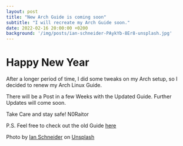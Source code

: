 ```yaml
---
layout: post
title: "New Arch Guide is coming soon"
subtitle: "I will recreate my Arch Guide soon."
date: 2022-02-16 20:00:00 +0200
background: '/img/posts/ian-schneider-PAykYb-8Er8-unsplash.jpg'
---
```


# Happy New Year
After a longer period of time, I did some tweaks on my Arch setup, so I decided to renew my Arch Linux Guide.

There will be a Post in a few Weeks with the Updated Guide. Further Updates will come soon.

Take Care and stay safe!
N0Raitor

P.S. Feel free to check out the old Guide [here](https://normannator.de/archlinux)

Photo by [Ian Schneider](https://unsplash.com/@goian?utm_source=unsplash&utm_medium=referral&utm_content=creditCopyText) on [Unsplash](https://unsplash.com/s/photos/new?utm_source=unsplash&utm_medium=referral&utm_content=creditCopyText)
